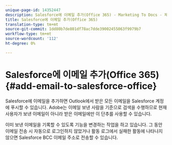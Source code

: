 ```yaml
---
unique-page-id: 14352447
description: Salesforce에 이메일 추가(Office 365) - Marketing To Docs - 제품 설명서
title: Salesforce에 이메일 추가(Office 365)
translation-type: tm+mt
source-git-commit: 1dd80b7de801df78ac7dde39002455063f9979b7
workflow-type: tm+mt
source-wordcount: '112'
ht-degree: 0%

---
```



# Salesforce에 이메일 추가(Office 365) {#add-email-to-salesforce-office}

Salesforce에 이메일을 추가하면 Outlook에서 받은 모든 이메일을 Salesforce 계정에 푸시할 수 있습니다. Adobe는 이메일 보낸 사람을 기준으로 검색을 수행하므로 현재 사용자가 보낸 이메일이 아니라 받은 이메일에만 이 단추를 사용할 수 있습니다.

이미 보낸 이메일을 기록할 수 있도록 기능을 변경하는 작업을 하고 있습니다. 그 동안 이메일 전송 시 자동으로 로그인하지 않았거나 활동 로그에서 실패한 활동에 나타나지 않으면 Salesforce BCC 이메일 주소로 전송할 수 있습니다.
